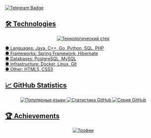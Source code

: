 <div id="badges">
  <a href="https://t.me/nxlak">
    <img src="https://shields.io/badge/telegram-blue?logo=telegram" alt="Telegram Badge"/>
</div>

## 🛠️ Technologies
<p align="center"> <img src="https://skillicons.dev/icons?i=java,cpp,go,python,php,spring,hibernate,postgres,mysql,html,css,git,docker,linux,github&theme=dark" alt="Технологический стек"/> </p> <div align="center"></div>
● Languages: Java, C++, Go, Python, SQL, PHP<br>
● Frameworks: Spring Framework, Hibernate<br>
● Databases: PostgreSQL, MySQL<br>
● Infrastructure: Docker, Linux, Git<br>
● Other: HTML5, CSS3<br>

## 📈 GitHub Statistics
<p align="center"> 
  <img src="https://github-readme-stats.vercel.app/api/top-langs/?username=nxlak&layout=compact&hide_border=true&title_color=007BFF&text_color=FFFFFF&bg_color=0d1117" alt="Популярные языки"/> 
  <img src="https://github-readme-stats.vercel.app/api?username=nxlak&show_icons=true&theme=transparent&hide_border=true&count_private=true&title_color=007BFF&text_color=FFFFFF&bg_color=0d1117" alt="Статистика GitHub"/> 
  <img src="https://github-readme-streak-stats.herokuapp.com/?user=nxlak&theme=dark&hide_border=true&stroke=007BFF&background=0d1117&ring=007BFF&fire=007BFF&currStreakNum=FFFFFF&sideNums=FFFFFF&currStreakLabel=FFFFFF&sideLabels=FFFFFF&dates=FFFFFF" alt="Серия GitHub"/>
</p>

## 🏆 Achievements
<p align="center"> 
  <img src="https://github-profile-trophy.vercel.app/?username=nxlak&title_color=007BFF&text_color=FFFFFF&bg_color=0d1117&column=4&margin-w=15&margin-h=15&no-bg=true&no-frame=true" alt="Трофеи"/> 
</p>
